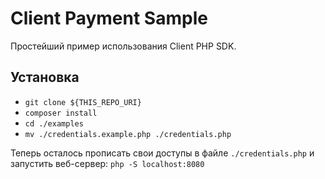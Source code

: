 # Client Payment Sample

Простейший пример использования Client PHP SDK.

## Установка 

* `git clone ${THIS_REPO_URI}` 
* `composer install`
* `cd ./examples`
* `mv ./credentials.example.php ./credentials.php`

Теперь осталось прописать свои доступы в файле `./credentials.php` 
и запустить веб-сервер: `php -S localhost:8080`

